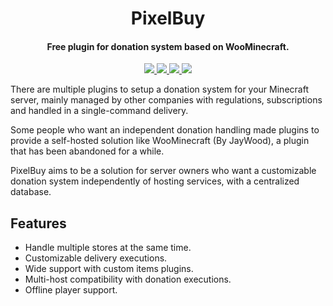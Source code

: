 <h1 align="center">PixelBuy</h1>

<h4 align="center">Free plugin for donation system based on WooMinecraft.</h4>

<p align="center">
    <a href="https://saic.one/discord">
        <img src="https://img.shields.io/discord/974288218839191612.svg?style=flat-square&label=discord&logo=discord&logoColor=white&color=7289da"/>
    </a>
    <a href="https://www.codefactor.io/repository/github/saicone/PixelBuy">
        <img src="https://img.shields.io/codefactor/grade/github/saicone/PixelBuy?style=flat-square&logo=codefactor&logoColor=white&label=codefactor&color=00b16a"/>
    </a>
    <a href="https://github.com/saicone/PixelBuy">
        <img src="https://img.shields.io/github/languages/code-size/saicone/PixelBuy?logo=github&logoColor=white&style=flat-square"/>
    </a>
    <a href="https://docs.saicone.com/pixelbuy/">
        <img src="https://img.shields.io/badge/Saicone-PixelBuy%20Wiki-3b3bb0?logo=github&logoColor=white&style=flat-square"/>
    </a>
</p>

There are multiple plugins to setup a donation system for your Minecraft server, mainly managed by other companies with regulations, subscriptions and handled in a single-command delivery.

Some people who want an independent donation handling made plugins to provide a self-hosted solution like WooMinecraft (By JayWood), a plugin that has been abandoned for a while.

PixelBuy aims to be a solution for server owners who want a customizable donation system independently of hosting services, with a centralized database.

## Features
* Handle multiple stores at the same time.
* Customizable delivery executions.
* Wide support with custom items plugins.
* Multi-host compatibility with donation executions.
* Offline player support.
